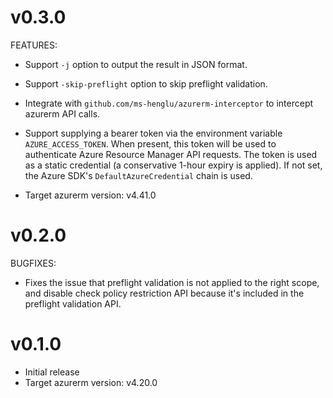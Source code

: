 # v0.3.0

FEATURES:
- Support `-j` option to output the result in JSON format.
- Support `-skip-preflight` option to skip preflight validation.
- Integrate with `github.com/ms-henglu/azurerm-interceptor` to intercept azurerm API calls.
- Support supplying a bearer token via the environment variable `AZURE_ACCESS_TOKEN`. When present, this token will be used to authenticate Azure Resource Manager API requests. The token is used as a static credential (a conservative 1-hour expiry is applied). If not set, the Azure SDK's `DefaultAzureCredential` chain is used.

- Target azurerm version: v4.41.0

# v0.2.0

BUGFIXES:
- Fixes the issue that preflight validation is not applied to the right scope, and disable check policy restriction API because it's included in the preflight validation API.


# v0.1.0

- Initial release
- Target azurerm version: v4.20.0
